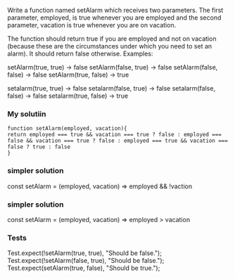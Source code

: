 Write a function named setAlarm which receives two parameters. The first parameter, employed, is true whenever you are employed and the second parameter, vacation is true whenever you are on vacation.

The function should return true if you are employed and not on vacation (because these are the circumstances under which you need to set an alarm). It should return false otherwise. Examples:

setAlarm(true, true) -> false setAlarm(false, true) -> false setAlarm(false, false) -> false setAlarm(true, false) -> true

setalarm(true, true) -> false
setalarm(false, true) -> false
setalarm(false, false) -> false
setalarm(true, false) -> true

### My solutiin 
```
function setAlarm(employed, vacation){
return employed === true && vacation === true ? false : employed === false && vacation === true ? false : employed === true && vacation === false ? true : false
}

```
### simpler solution
 const setAlarm = (employed, vacation) => employed && !vaction
 
 
 ### simpler solution
 const setAlarm = (employed, vacation) => employed > vacation
### Tests


Test.expect(!setAlarm(true, true), "Should be false.");
Test.expect(!setAlarm(false, true), "Should be false.");
Test.expect(setAlarm(true, false), "Should be true.");
